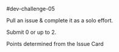 #dev-challenge-05

Pull an issue & complete it as a solo effort. 

Submit 0 or up to 2. 

Points determined from the Issue Card